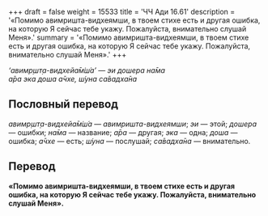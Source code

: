 +++
draft = false
weight = 15533
title = 'ЧЧ Ади 16.61'
description = '«Помимо авимришта-видхеямши, в твоем стихе есть и другая ошибка, на которую Я сейчас тебе укажу. Пожалуйста, внимательно слушай Меня».'
summary = '«Помимо авимришта-видхеямши, в твоем стихе есть и другая ошибка, на которую Я сейчас тебе укажу. Пожалуйста, внимательно слушай Меня».'
+++

_‘авимр̣шт̣а-видхейа̄м̇ш́а’ — эи дошера на̄ма  
а̄ра эка доша а̄чхе, ш́уна са̄вадха̄на_

## Пословный перевод

_авимр̣шт̣а_\-_видхейа̄м̇ш́а_ — _авимришта-видхеямши_; _эи_ — этой; _дошера_ — ошибки; _на̄ма_ — название; _а̄ра_ — другая; _эка_ — одна; _доша_ — ошибка; _а̄чхе_ — есть; _ш́уна_ — послушай; _са̄вадха̄на_ — внимательно.

## Перевод

**«Помимо авимришта-видхеямши, в твоем стихе есть и другая ошибка, на которую Я сейчас тебе укажу. Пожалуйста, внимательно слушай Меня».**
